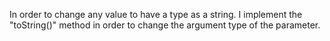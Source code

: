 In order to change any value to have a type as a string. I implement the "toString()" method in order to change the argument type of 
the parameter.